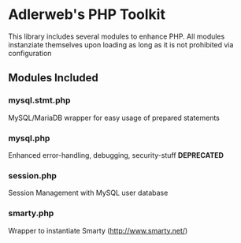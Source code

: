 # Adlerweb's PHP Toolkit

This library includes several modules to enhance PHP. All modules instanziate
themselves upon loading as long as it is not prohibited via configuration

## Modules Included
### mysql.stmt.php
MySQL/MariaDB wrapper for easy usage of prepared statements
### mysql.php
Enhanced error-handling, debugging, security-stuff
**DEPRECATED**
### session.php
Session Management with MySQL user database
### smarty.php
Wrapper to instantiate Smarty (http://www.smarty.net/)
